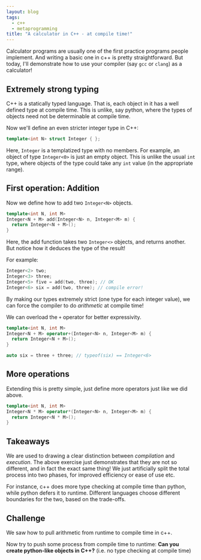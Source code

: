 ```yaml
---
layout: blog
tags:
  - c++
  - metaprogramming
title: "A calculator in C++ - at compile time!"
---
```


Calculator programs are usually one of the first practice programs people implement. And writing a basic one in c++ is pretty straightforward. But today, I'll demonstrate how to use your compiler (say `gcc` or `clang`) as a calculator!
<!--more-->

Extremely strong typing
-----------------------

C++ is a statically typed language. That is, each object in it has a well defined type at compile time. This is unlike, say python, where the types of objects need not be determinable at compile time.

Now we'll define an even stricter integer type in C++:
```cpp
template<int N> struct Integer { };
```

Here, `Integer` is a templatized type with no members. For example, an object of type `Integer<0>` is just an empty object. This is unlike the usual `int` type, where objects of the type could take any `int` value (in the appropriate range).

First operation: Addition
--------

Now we define how to add two `Integer<N>` objects.

```cpp
template<int N, int M>
Integer<N + M> add(Integer<N> n, Integer<M> m) {
  return Integer<N + M>();
}
```

Here, the add function takes two `Integer<>` objects, and returns another. But notice how it deduces the type of the result!

For example:
```cpp
Integer<2> two;
Integer<3> three;
Integer<5> five = add(two, three); // OK
Integer<6> six = add(two, three); // compile error!
```

By making our types extremely strict (one type for each integer value), we can force the compiler to do _arithmetic_ at compile time!

We can overload the `+` operator for better expressivity.
```cpp
template<int N, int M>
Integer<N + M> operator+(Integer<N> n, Integer<M> m) {
  return Integer<N + M>();
}

auto six = three + three; // typeof(six) == Integer<6>
```

More operations
---------------
Extending this is pretty simple, just define more operators just like we did above.

```cpp
template<int N, int M>
Integer<N * M> operator*(Integer<N> n, Integer<M> m) {
  return Integer<N * M>();
}
```

Takeaways
---------
We are used to drawing a clear distinction between _compilation_ and _execution_. The above exercise just demonstrates that they are not so different, and in fact the exact same thing! We just artificially split the total process into two phases, for improved efficiency or ease of use etc.

For instance, c++ does more type checking at compile time than python, while python defers it to runtime. Different languages choose different boundaries for the two, based on the trade-offs.

Challenge 
---------
We saw how to pull arithmetic from runtime to compile time in c++. 

Now try to push some process from compile time to runtime: **Can you create python-like objects in C++?** (i.e. no type checking at compile time)
